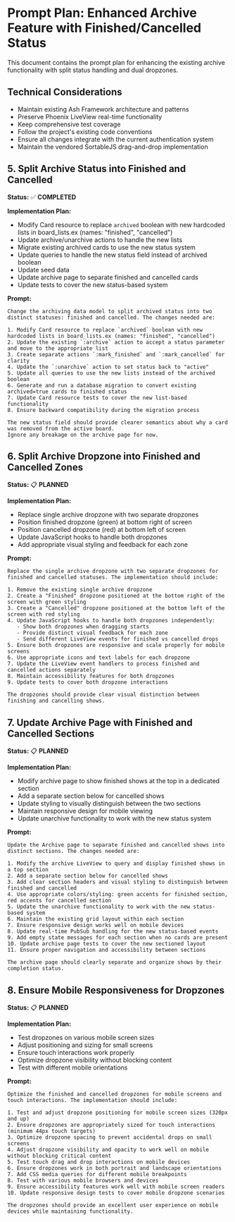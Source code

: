 # Prompt Plan: Enhanced Archive Feature with Finished/Cancelled Status

This document contains the prompt plan for enhancing the existing archive functionality with split status handling and dual dropzones.

## Technical Considerations

- Maintain existing Ash Framework architecture and patterns
- Preserve Phoenix LiveView real-time functionality
- Keep comprehensive test coverage
- Follow the project's existing code conventions
- Ensure all changes integrate with the current authentication system
- Maintain the vendored SortableJS drag-and-drop implementation

## 5. Split Archive Status into Finished and Cancelled

**Status:** ✅ **COMPLETED**

**Implementation Plan:**
- Modify Card resource to replace `archived` boolean with new hardcoded lists in board_lists.ex (names: "finished", "cancelled")  
- Update archive/unarchive actions to handle the new lists
- Migrate existing archived cards to use the new status system
- Update queries to handle the new status field instead of archived boolean
- Update seed data
- Update archive page to separate finished and cancelled cards
- Update tests to cover the new status-based system

**Prompt:**
```
Change the archiving data model to split archived status into two distinct statuses: finished and cancelled. The changes needed are:

1. Modify Card resource to replace `archived` boolean with new hardcoded lists in board_lists.ex (names: "finished", "cancelled")  
2. Update the existing `:archive` action to accept a status parameter and move to the appropriate list
3. Create separate actions `:mark_finished` and `:mark_cancelled` for clarity
4. Update the `:unarchive` action to set status back to "active"
5. Update all queries to use the new lists instead of the archived boolean
6. Generate and run a database migration to convert existing archived=true cards to finished status
7. Update Card resource tests to cover the new list-based functionality
8. Ensure backward compatibility during the migration process

The new status field should provide clearer semantics about why a card was removed from the active board.
Ignore any breakage on the archive page for now.
```

## 6. Split Archive Dropzone into Finished and Cancelled Zones

**Status:** 📋 **PLANNED**

**Implementation Plan:**
- Replace single archive dropzone with two separate dropzones
- Position finished dropzone (green) at bottom right of screen
- Position cancelled dropzone (red) at bottom left of screen
- Update JavaScript hooks to handle both dropzones
- Add appropriate visual styling and feedback for each zone

**Prompt:**
```
Replace the single archive dropzone with two separate dropzones for finished and cancelled statuses. The implementation should include:

1. Remove the existing single archive dropzone
2. Create a "Finished" dropzone positioned at the bottom right of the screen with green styling
3. Create a "Cancelled" dropzone positioned at the bottom left of the screen with red styling
4. Update JavaScript hooks to handle both dropzones independently:
   - Show both dropzones when dragging starts
   - Provide distinct visual feedback for each zone
   - Send different LiveView events for finished vs cancelled drops
5. Ensure both dropzones are responsive and scale properly for mobile screens
6. Use appropriate icons and text labels for each dropzone
7. Update the LiveView event handlers to process finished and cancelled actions separately
8. Maintain accessibility features for both dropzones
9. Update tests to cover both dropzone interactions

The dropzones should provide clear visual distinction between finishing and cancelling shows.
```

## 7. Update Archive Page with Finished and Cancelled Sections

**Status:** 📋 **PLANNED**

**Implementation Plan:**
- Modify archive page to show finished shows at the top in a dedicated section
- Add a separate section below for cancelled shows
- Update styling to visually distinguish between the two sections
- Maintain responsive design for mobile viewing
- Update unarchive functionality to work with the new status system

**Prompt:**
```
Update the Archive page to separate finished and cancelled shows into distinct sections. The changes needed are:

1. Modify the archive LiveView to query and display finished shows in a top section
2. Add a separate section below for cancelled shows
3. Add clear section headers and visual styling to distinguish between finished and cancelled
4. Use appropriate colors/styling: green accents for finished section, red accents for cancelled section
5. Update the unarchive functionality to work with the new status-based system
6. Maintain the existing grid layout within each section
7. Ensure responsive design works well on mobile devices
8. Update real-time PubSub handling for the new status-based events
9. Add empty state messages for each section when no cards are present
10. Update archive page tests to cover the new sectioned layout
11. Ensure proper navigation and accessibility between sections

The archive page should clearly separate and organize shows by their completion status.
```

## 8. Ensure Mobile Responsiveness for Dropzones

**Status:** 📋 **PLANNED**

**Implementation Plan:**
- Test dropzones on various mobile screen sizes
- Adjust positioning and sizing for small screens
- Ensure touch interactions work properly
- Optimize dropzone visibility without blocking content
- Test with different mobile orientations

**Prompt:**
```
Optimize the finished and cancelled dropzones for mobile screens and touch interactions. The implementation should include:

1. Test and adjust dropzone positioning for mobile screen sizes (320px and up)
2. Ensure dropzones are appropriately sized for touch interactions (minimum 44px touch targets)
3. Optimize dropzone spacing to prevent accidental drops on small screens
4. Adjust dropzone visibility and opacity to work well on mobile without blocking critical content
5. Test touch drag and drop interactions on mobile devices
6. Ensure dropzones work in both portrait and landscape orientations
7. Add CSS media queries for different mobile breakpoints
8. Test with various mobile browsers and devices
9. Ensure accessibility features work well with mobile screen readers
10. Update responsive design tests to cover mobile dropzone scenarios

The dropzones should provide an excellent user experience on mobile devices while maintaining functionality.
```